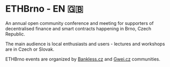 # ETHBrno - EN 🇬🇧

An annual open community conference and meeting for supporters of decentralised finance and smart contracts happening in Brno, Czech Republic.

The main audience is local enthusiasts and users - lectures and workshops are in Czech or Slovak.

ETHBrno events are organized by [Bankless.cz](https://bankless.cz) and [Gwei.cz](https://gwei.cz) communities.
